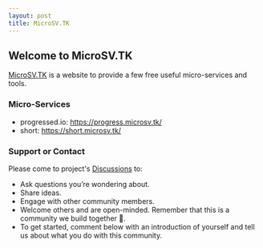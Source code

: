 ```yaml
---
layout: post
title: MicroSV.TK
---
```


## Welcome to MicroSV.TK

[MicroSV.TK](https://www.microsv.tk) is a website to provide a few free useful micro-services and tools.

### Micro-Services
- progressed.io: https://progress.microsv.tk/
- short: https://short.microsv.tk/


### Support or Contact

Please come to project's [Discussions](https://github.com/luoch/microsv.github.io/discussions) to:
- Ask questions you’re wondering about.
- Share ideas.
- Engage with other community members.
- Welcome others and are open-minded. Remember that this is a community we build together 💪.
- To get started, comment below with an introduction of yourself and tell us about what you do with this community.
